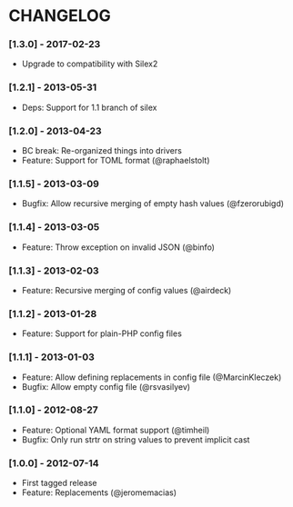 CHANGELOG
=========

### [1.3.0] - 2017-02-23

  * Upgrade to compatibility with Silex2

### [1.2.1] - 2013-05-31

  * Deps: Support for 1.1 branch of silex

### [1.2.0] - 2013-04-23

  * BC break: Re-organized things into drivers
  * Feature: Support for TOML format (@raphaelstolt)

### [1.1.5] - 2013-03-09

  * Bugfix: Allow recursive merging of empty hash values (@fzerorubigd)

### [1.1.4] - 2013-03-05

  * Feature: Throw exception on invalid JSON (@binfo)

### [1.1.3] - 2013-02-03

  * Feature: Recursive merging of config values (@airdeck)

### [1.1.2] - 2013-01-28

  * Feature: Support for plain-PHP config files

### [1.1.1] - 2013-01-03

  * Feature: Allow defining replacements in config file (@MarcinKleczek)
  * Bugfix: Allow empty config file (@rsvasilyev)

### [1.1.0] - 2012-08-27

  * Feature: Optional YAML format support (@timheil)
  * Bugfix: Only run strtr on string values to prevent implicit cast

### [1.0.0] - 2012-07-14

  * First tagged release
  * Feature: Replacements (@jeromemacias)
